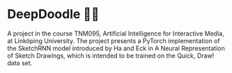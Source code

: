 # DeepDoodle 👨‍🎨
A project in the course TNM095, Artificial Intelligence for Interactive Media, at Linköping University. The project presents a PyTorch implementation of the SketchRNN model introduced by Ha and Eck in A Neural Representation of Sketch Drawings, which is intended to be trained on the Quick, Draw! data set.
